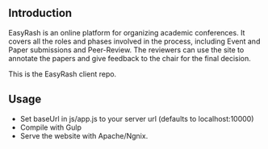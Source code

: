 Introduction
-------------

EasyRash is an online platform for organizing academic conferences.
It covers all the roles and phases involved in the process, including
Event and Paper submissions and Peer-Review.
The reviewers can use the site to annotate the papers
and give feedback to the chair for the final decision.

This is the EasyRash client repo.

Usage
------

- Set baseUrl in js/app.js to your server url (defaults to localhost:10000)
- Compile with Gulp
- Serve the website with Apache/Ngnix.
